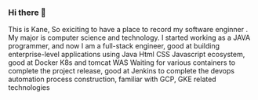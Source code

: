 ### Hi there 👋
This is Kane, So exiciting to have a place to record my software enginner .
My major is computer science and technology. I started working as a JAVA programmer, and now I am a full-stack engineer, good at building enterprise-level applications using Java Html CSS Javascript ecosystem, good at Docker K8s and tomcat WAS Waiting for various containers to complete the project release, good at Jenkins to complete the devops automation process construction, familiar with GCP, GKE related technologies

<!--
**whoaremine/whoaremine** is a ✨ _special_ ✨ repository because its `README.md` (this file) appears on your GitHub profile.

Here are some ideas to get you started:

- 🔭 I’m currently working on ...
- 🌱 I’m currently learning ...
- 👯 I’m looking to collaborate on ...
- 🤔 I’m looking for help with ...
- 💬 Ask me about ...
- 📫 How to reach me: ...
- 😄 Pronouns: ...
- ⚡ Fun fact: ...
-->
